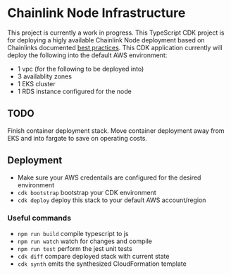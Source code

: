 # Chainlink Node Infrastructure 

This project is currently a work in progress. This TypeScript CDK project is for
deploying a higly available Chainlink Node deployment based on Chainlinks documented [best practices](https://docs.chain.link/docs/best-security-practices).
This CDK application currently will deploy the following into the default AWS environment:
- 1 vpc (for the following to be deployed into)
- 3 availablity zones
- 1 EKS cluster 
- 1 RDS instance configured for the node

## TODO
Finish container deployment stack. Move container deployment away from EKS and
into fargate to save on operating costs.

## Deployment 
* Make sure your AWS credentails are configured for the desired environment
 * `cdk bootstrap`   bootstrap your CDK environment 
 * `cdk deploy`      deploy this stack to your default AWS account/region




### Useful commands
 * `npm run build`   compile typescript to js
 * `npm run watch`   watch for changes and compile
 * `npm run test`    perform the jest unit tests
 * `cdk diff`        compare deployed stack with current state
 * `cdk synth`       emits the synthesized CloudFormation template
